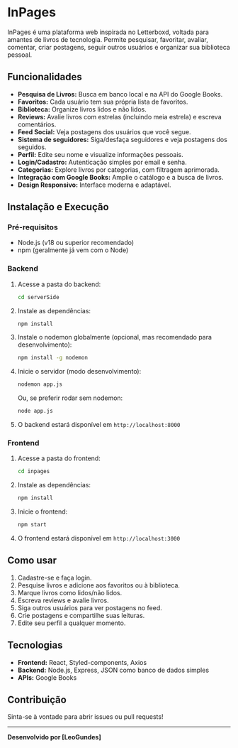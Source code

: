 # InPages

InPages é uma plataforma web inspirada no Letterboxd, voltada para amantes de livros de tecnologia. Permite pesquisar, favoritar, avaliar, comentar, criar postagens, seguir outros usuários e organizar sua biblioteca pessoal.

## Funcionalidades

- **Pesquisa de Livros:** Busca em banco local e na API do Google Books.
- **Favoritos:** Cada usuário tem sua própria lista de favoritos.
- **Biblioteca:** Organize livros lidos e não lidos.
- **Reviews:** Avalie livros com estrelas (incluindo meia estrela) e escreva comentários.
- **Feed Social:** Veja postagens dos usuários que você segue.
- **Sistema de seguidores:** Siga/desfaça seguidores e veja postagens dos seguidos.
- **Perfil:** Edite seu nome e visualize informações pessoais.
- **Login/Cadastro:** Autenticação simples por email e senha.
- **Categorias:** Explore livros por categorias, com filtragem aprimorada.
- **Integração com Google Books:** Amplie o catálogo e a busca de livros.
- **Design Responsivo:** Interface moderna e adaptável.

## Instalação e Execução

### Pré-requisitos
- Node.js (v18 ou superior recomendado)
- npm (geralmente já vem com o Node)

### Backend

1. Acesse a pasta do backend:
   ```bash
   cd serverSide
   ```
2. Instale as dependências:
   ```bash
   npm install
   ```
3. Instale o nodemon globalmente (opcional, mas recomendado para desenvolvimento):
   ```bash
   npm install -g nodemon
   ```
4. Inicie o servidor (modo desenvolvimento):
   ```bash
   nodemon app.js
   ```
   Ou, se preferir rodar sem nodemon:
   ```bash
   node app.js
   ```
5. O backend estará disponível em `http://localhost:8000`

### Frontend

1. Acesse a pasta do frontend:
   ```bash
   cd inpages
   ```
2. Instale as dependências:
   ```bash
   npm install
   ```
3. Inicie o frontend:
   ```bash
   npm start
   ```
4. O frontend estará disponível em `http://localhost:3000`

## Como usar

1. Cadastre-se e faça login.
2. Pesquise livros e adicione aos favoritos ou à biblioteca.
3. Marque livros como lidos/não lidos.
4. Escreva reviews e avalie livros.
5. Siga outros usuários para ver postagens no feed.
6. Crie postagens e compartilhe suas leituras.
7. Edite seu perfil a qualquer momento.

## Tecnologias

- **Frontend:** React, Styled-components, Axios
- **Backend:** Node.js, Express, JSON como banco de dados simples
- **APIs:** Google Books

## Contribuição

Sinta-se à vontade para abrir issues ou pull requests!

---

**Desenvolvido por [LeoGundes]**
